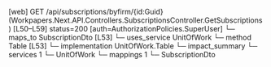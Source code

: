 [web] GET /api/subscriptions/byfirm/{id:Guid}  (Workpapers.Next.API.Controllers.SubscriptionsController.GetSubscriptions)  [L50–L59] status=200 [auth=AuthorizationPolicies.SuperUser]
  └─ maps_to SubscriptionDto [L53]
  └─ uses_service UnitOfWork
    └─ method Table [L53]
      └─ implementation UnitOfWork.Table
  └─ impact_summary
    └─ services 1
      └─ UnitOfWork
    └─ mappings 1
      └─ SubscriptionDto

